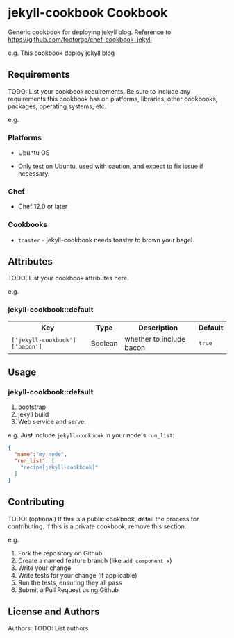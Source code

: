 # jekyll-cookbook Cookbook

Generic cookbook for deploying jekyll blog.
Reference to https://github.com/fooforge/chef-cookbook_jekyll

e.g.
This cookbook deploy jekyll blog

## Requirements

TODO: List your cookbook requirements. Be sure to include any requirements this cookbook has on platforms, libraries, other cookbooks, packages, operating systems, etc.

e.g.
### Platforms

- Ubuntu OS 
* Only test on Ubuntu, used with caution, and expect to fix issue if necessary.

### Chef

- Chef 12.0 or later

### Cookbooks

- `toaster` - jekyll-cookbook needs toaster to brown your bagel.

## Attributes

TODO: List your cookbook attributes here.

e.g.
### jekyll-cookbook::default

<table>
  <tr>
    <th>Key</th>
    <th>Type</th>
    <th>Description</th>
    <th>Default</th>
  </tr>
  <tr>
    <td><tt>['jekyll-cookbook']['bacon']</tt></td>
    <td>Boolean</td>
    <td>whether to include bacon</td>
    <td><tt>true</tt></td>
  </tr>
</table>

## Usage

### jekyll-cookbook::default

1. bootstrap
2. jekyll build
3. Web service and serve.

e.g.
Just include `jekyll-cookbook` in your node's `run_list`:

```json
{
  "name":"my_node",
  "run_list": [
    "recipe[jekyll-cookbook]"
  ]
}
```

## Contributing

TODO: (optional) If this is a public cookbook, detail the process for contributing. If this is a private cookbook, remove this section.

e.g.
1. Fork the repository on Github
2. Create a named feature branch (like `add_component_x`)
3. Write your change
4. Write tests for your change (if applicable)
5. Run the tests, ensuring they all pass
6. Submit a Pull Request using Github

## License and Authors

Authors: TODO: List authors

